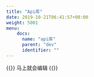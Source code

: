 ```yaml
---
title: "Api库"
date: 2019-10-21T06:41:57+08:00
weight: 5001
menu:
    docs:
      name: "api库"
      parent: "dev"
      identifier: ""
---
```



{{<adm type="tip" title="提醒" >}}
马上就会编辑
{{</adm >}}